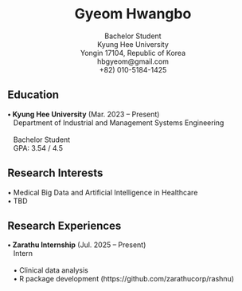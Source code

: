 <h1 align="center">Gyeom Hwangbo</h1>
<p align="center">
  Bachelor Student<br>
  Kyung Hee University<br>
  Yongin 17104, Republic of Korea<br>
  hbgyeom@gmail.com<br>
  +82) 010-5184-1425
</p>

<h2>Education</h2>
<p>
  <b>• Kyung Hee University</b> (Mar. 2023 – Present)<br>
  &nbsp;&nbsp;&nbsp;Department of Industrial and Management Systems Engineering<br>
  <br>
  &nbsp;&nbsp;&nbsp;Bachelor Student<br>
  &nbsp;&nbsp;&nbsp;GPA: 3.54 / 4.5
</p>

<h2>Research Interests</h2>
<p>
  • Medical Big Data and Artificial Intelligence in Healthcare<br>
  • TBD
</p>

<h2>Research Experiences</h2>
<p>
  <b>• Zarathu Internship</b> (Jul. 2025 – Present)<br>
  &nbsp;&nbsp;&nbsp;Intern<br>
  <br>
  &nbsp;&nbsp;&nbsp;• Clinical data analysis<br>
  &nbsp;&nbsp;&nbsp;• R package development (https://github.com/zarathucorp/rashnu)<br>
</p>
